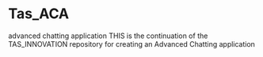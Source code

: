 # Tas_ACA
advanced chatting application 
THIS is the continuation of the TAS_INNOVATION repository for creating an Advanced Chatting application
